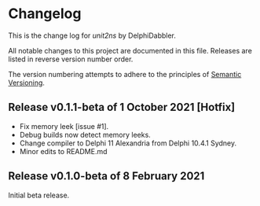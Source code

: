 # Changelog

This is the change log for _unit2ns_ by DelphiDabbler.

All notable changes to this project are documented in this file. Releases are listed in reverse version number order.

The version numbering attempts to adhere to the principles of [Semantic Versioning](https://semver.org/spec/v2.0.0.html).

## Release v0.1.1-beta of 1 October 2021 [Hotfix]

* Fix memory leek [issue #1].
* Debug builds now detect memory leeks.
* Change compiler to Delphi 11 Alexandria from Delphi 10.4.1 Sydney.
* Minor edits to README.md

## Release v0.1.0-beta of 8 February 2021

Initial beta release.
